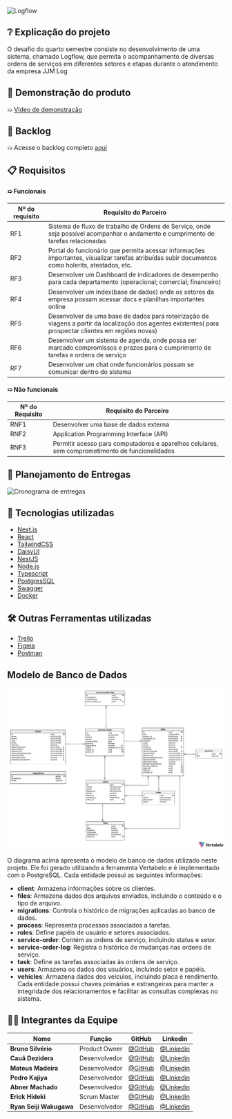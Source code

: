 
![Logflow](https://github.com/user-attachments/assets/4809dc55-8849-444f-9168-0c413b6091e2)

## ❔ Explicação do projeto  

O desafio do quarto semestre consiste no desenvolvimento de uma sistema, chamado Logflow, que permita o acompanhamento de diversas ordens de serviços em diferentes setores e etapas durante o atendimento da empresa JJM Log

## 👀 Demonstração do produto
➯ [Vídeo de demonstração](https://www.youtube.com/watch?v=8bnKvWPvFwc)

## 📄 Backlog
➯ Acesse o backlog completo [aqui](https://cold-spice-64e.notion.site/12128f34d09580f5a685f331ad284884?v=12128f34d09581d790f6000c6fa5996d&pvs=4)

## 📋 Requisitos
#### ➯ Funcionais
| Nº do requisito | Requisito do Parceiro                                                                                                                         |
| ------------------- | ----------------------------------------------------------------------------------------------------------------------------------------------- |
| RF1                 | Sistema de fluxo de trabalho de Ordens de Serviço, onde seja possível acompanhar o andamento e cumprimento de tarefas relacionadas                                                                       |
| RF2                 | Portal do funcionário que permita acessar informações importantes, visualizar tarefas atribuídas subir documentos como holerits, atestados, etc.                                                                                                                           |
| RF3                 | Desenvolver um Dashboard de indicadores de desempenho para cada departamento (operacional; comercial; financeiro)                               |
| RF4                 | Desenvolver um index(base de dados) onde os setores da empresa possam acessar docs e planilhas importantes online                                                 |
| RF5                 | Desenvolver de uma base de dados para roteirização de viagens a partir da localização dos agentes existentes( para prospectar clientes em regiões novas) |
| RF6                 | Desenvolver um sistema de agenda, onde possa ser marcado compromissos e prazos para o cumprimento de tarefas e ordens de serviço                                                                                                                                          |
| RF7                 | Desenvolver um chat onde funcionários possam se comunicar dentro do sistema                                                                                                                                       |

#### ➯ Não funcionais
| Nº do Requisito | Requisito do Parceiro                                      |
| ------------------- | ---------------------------------------------------------- |
| RNF1                | Desenvolver uma base de dados externa                                      |
| RNF2                | Application Programming Interface (API)                    |
| RNF3                | Permitir acesso para computadores e aparelhos celulares, sem comprometimento de funcionalidades |

## 📅 Planejamento de Entregas
![Cronograma de entregas](https://github.com/user-attachments/assets/1c817916-ba9b-40ab-9aa4-a6c9bb60ab3f)

## 🧰 Tecnologias utilizadas
- [Next.js](https://nextjs.org)
- [React](https://react.dev)
- [TailwindCSS](https://tailwindcss.com)
- [DaisyUI](https://daisyui.com)
- [NestJS](https://nestjs.com)
- [Node.js](https://nodejs.org/pt)
- [Typescript](https://www.typescriptlang.org)
- [PostgresSQL](https://www.postgresql.org)
- [Swagger](https://swagger.io)
- [Docker](https://www.docker.com)


  
## 🛠️ Outras Ferramentas utilizadas
- [Trello](https://www.trello.com)
- [Figma](https://www.figma.com)
- [Postman](https://www.postman.com)

## Modelo de Banco de Dados

<p align="center">
  <img src="resources/db-model.png" alt="Modelo de Banco de Dados" />
</p>

O diagrama acima apresenta o modelo de banco de dados utilizado neste projeto. Ele foi gerado utilizando a ferramenta Vertabelo e é implementado com o PostgreSQL. Cada entidade possui as seguintes informações:

- **client**: Armazena informações sobre os clientes.
- **files**: Armazena dados dos arquivos enviados, incluindo o conteúdo e o tipo de arquivo.
- **migrations**: Controla o histórico de migrações aplicadas ao banco de dados.
- **process**: Representa processos associados a tarefas.
- **roles**: Define papéis de usuário e setores associados.
- **service-order**: Contém as ordens de serviço, incluindo status e setor.
- **service-order-log**: Registra o histórico de mudanças nas ordens de serviço.
- **task**: Define as tarefas associadas às ordens de serviço.
- **users**: Armazena os dados dos usuários, incluindo setor e papéis.
- **vehicles**: Armazena dados dos veículos, incluindo placa e rendimento.
Cada entidade possui chaves primárias e estrangeiras para manter a integridade dos relacionamentos e facilitar as consultas complexas no sistema.


## 👨‍💻 Integrantes da Equipe

<div align="center">
  
|Nome|Função|GitHub|Linkedin|
| -------- |-------- |-------- |-------- |
|**Bruno Silvério**|Product Owner|[@GitHub](https://github.com/BrunoVieira30)|[@Linkedin](https://www.linkedin.com/in/bruno-vieira-b999a2224/)
|**Cauã Dezidera**|Desenvolvedor|[@GitHub](https://github.com/CauaDezidera)|[@Linkedin](https://www.linkedin.com/in/cauã-dezidera-375736275/) 
|**Mateus Madeira**|Desenvolvedor|[@GitHub](https://github.com/mafemad)|[@Linkedin](https://www.linkedin.com/in/mateus-ferreira-madeira)
|**Pedro Kajiya**|Desenvolvedor|[@GitHub](https://github.com/kajiyap)|[@Linkedin](https://www.linkedin.com/in/pedro-santos-kajiya-65763b260/)
|**Abner Machado**|Desenvolvedor|[@GitHub](https://github.com/abnerdouglas)|[@Linkedin](https://www.linkedin.com/in/abner-douglas-a70a9b199/)
|**Erick Hideki**|Scrum Master|[@GitHub](https://github.com/erickhoawata)|[@Linkedin](http://linkedin.com/in/érick-awata)
|**Ryan Seiji Wakugawa**|Desenvolvedor|[@GitHub](https://github.com/ryan-wakugawa)|[@Linkedin](https://www.linkedin.com/in/ryan-wakugawa-526bbb27a)

<br>  
  
</div>
